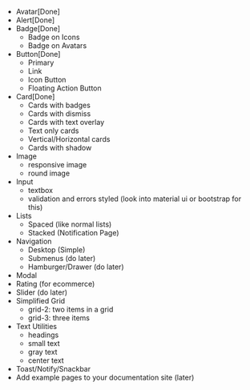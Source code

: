 * Avatar[Done]
* Alert[Done]
* Badge[Done]
    * Badge on Icons
    * Badge on Avatars
* Button[Done]
    * Primary
    * Link
    * Icon Button
    * Floating Action Button
* Card[Done]
    * Cards with badges
    * Cards with dismiss
    * Cards with text overlay
    * Text only cards 
    * Vertical/Horizontal cards
    * Cards with shadow
* Image
    * responsive image
    * round image
* Input
    * textbox
    * validation and errors styled (look into material ui or bootstrap for this)
* Lists
    * Spaced (like normal lists)
    * Stacked (Notification Page)
* Navigation
    * Desktop (Simple)
    * Submenus (do later)
    * Hamburger/Drawer (do later)
* Modal
* Rating (for ecommerce)
* Slider (do later)
* Simplified Grid
    * grid-2: two items in a grid
    * grid-3: three items
* Text Utilities
    * headings
    * small text
    * gray text
    * center text
* Toast/Notify/Snackbar
* Add example pages to your documentation site (later)